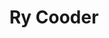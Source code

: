 ---
title: "Ry Cooder"
summary: "Ryland Peter \"Ry\" Cooder is an American musician, songwriter, film score composer, record producer, and writer. He is a multi-instrumentalist but is best known for his slide guitar work, his interest in traditional music, and his collaborations with traditional musicians from many countries.
Cooder's solo work draws upon many genres. He has played with John Lee Hooker, Captain Beefheart, Taj Mahal, Gordon Lightfoot, Ali Farka Touré, Eric Clapton, The Rolling Stones, Van Morrison, Neil Young, Randy Newman, Linda Ronstadt, Vishwa Mohan Bhatt, David Lindley, The Chieftains, Warren Zevon, Manuel Galbán, The Doobie Brothers, and Carla Olson and The Textones . He formed the band Little Village, and produced the album Buena Vista Social Club , which became a worldwide hit; Wim Wenders directed the documentary film of the same name , which was nominated for an Academy Award in 2000.
Cooder was ranked at No. 8 on Rolling Stone magazine's 2003 list of \"The 100 Greatest Guitarists of All Time\", while a 2010 list by Gibson Guitar Corporation placed him at No. 32. In 2011, he published a collection of short stories called Los Angeles Stories."
image: "ry-cooder.jpg"
apple_music_artist_url: "https://music.apple.com/gb/artist/ry-cooder/191009"
wikipedia_url: "https://en.wikipedia.org/wiki/Ry_Cooder"
---